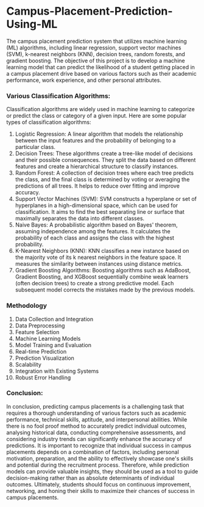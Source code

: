 # Campus-Placement-Prediction-Using-ML
The campus placement prediction system that utilizes machine learning (ML) algorithms, including linear regression, support vector machines (SVM), k-nearest neighbors (KNN), decision trees, random forests, and gradient boosting. The objective of this project is to develop a machine learning model that can predict the likelihood of a student getting placed in a campus placement drive based on various factors such as their academic performance, work experience, and other personal attributes. 


### Various Classification Algorithms: 
Classification algorithms are widely used in machine learning to categorize or predict the class or 
category of a given input. Here are some popular types of classification algorithms: 
1. Logistic Regression: A linear algorithm that models the relationship between the input 
features and the probability of belonging to a particular class. 
2. Decision Trees: These algorithms create a tree-like model of decisions and their possible 
consequences. They split the data based on different features and create a hierarchical 
structure to classify instances. 
3. Random Forest: A collection of decision trees where each tree predicts the class, and the 
final class is determined by voting or averaging the predictions of all trees. It helps to 
reduce over fitting and improve accuracy. 
4. Support Vector Machines (SVM): SVM constructs a hyperplane or set of hyperplanes 
in a high-dimensional space, which can be used for classification. It aims to find the best 
separating line or surface that maximally separates the data into different classes. 
5. Naive Bayes: A probabilistic algorithm based on Bayes' theorem, assuming 
independence among the features. It calculates the probability of each class and assigns 
the class with the highest probability.
6. K-Nearest Neighbors (KNN): KNN classifies a new instance based on the majority vote 
of its k nearest neighbors in the feature space. It measures the similarity between 
instances using distance metrics. 
7. Gradient Boosting Algorithms: Boosting algorithms such as AdaBoost, Gradient 
Boosting, and XGBoost sequentially combine weak learners (often decision trees) to 
create a strong predictive model. Each subsequent model corrects the mistakes made by 
the previous models.

### Methodology
1. Data Collection and Integration <br>
2. Data Preprocessing <br>
3. Feature Selection <br>
4. Machine Learning Models <br>
5. Model Training and Evaluation <br> 
6. Real-time Prediction <br>
7. Prediction Visualization <br>
8. Scalability <br>
9. Integration with Existing Systems <br>
10. Robust Error Handling <br>


### Conclusion:
In conclusion, predicting campus placements is a challenging task that requires a thorough understanding of various factors such as academic performance, technical skills, aptitude, and interpersonal abilities. While there is no fool proof method to accurately predict 
individual outcomes, analysing historical data, conducting comprehensive assessments, and considering industry trends can significantly enhance the accuracy of predictions. It is important to recognize that individual success in campus placements depends on a combination of factors, including personal motivation, preparation, and the ability to effectively showcase one's skills and potential during the recruitment process. Therefore, while prediction models can provide valuable insights, they should be used as a tool to guide decision-making rather than as absolute determinants of individual outcomes. Ultimately, students should focus on continuous improvement, networking, and honing their skills to maximize their chances of success in campus placements. 
